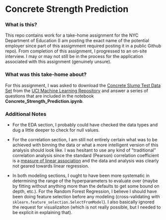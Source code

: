 # Concrete Strength Prediction

### What is this?

This repo contains work for a take-home assignment for the NYC Department of Education (I am posting the exact name of the potential employer since part of this assigmment required posting it in a public Github repo). From completion of this assignment, I progressed to an on-site interview. I may or may not still be in the process for the application associated with this assignment (genuinely unsure). 

### What was this take-home about?

For this assignment, I was asked to download the [Concrete Slump Test Data Set](https://archive.ics.uci.edu/ml/datasets/Concrete+Slump+Test) from the [UCI Machine Learning Repository](https://archive.ics.uci.edu/ml/index.php) and answer a series of questions that are included in the notebook **Concrete_Strength_Prediction.ipynb**.

### Additional Notes

* For the EDA section, I probably could have checked the data types and dug a little deeper to check for null values.

* For the correlation section, I am still not entirely certain what was to be achieved with binning the data or what a more intelligent version of this analysis should look like. I was hesitant to use any kind of "traditional" correlation analysis since the standard (Pearson) correlation coefficient is a [measure of linear association](https://www.bmj.com/about-bmj/resources-readers/publications/statistics-square-one/11-correlation-and-regression) and the data and analysis was clearly not geared towards linear regression.

* In both modeling sections, I ought to have been more systematic in determining the range of the hyperparameters to evaluate over (maybe by fitting without anything more than the defaults to get some bound on depth, etc.). For the Random Forest Regression, I believe I should have been doing feature selection before any modeling (cross-validating with `sklearn.feature_selection.SelectFromModel`). I also basically ignored the request for visualizaiton (which is not really possible, but I needed to be explicit in explaining that).
